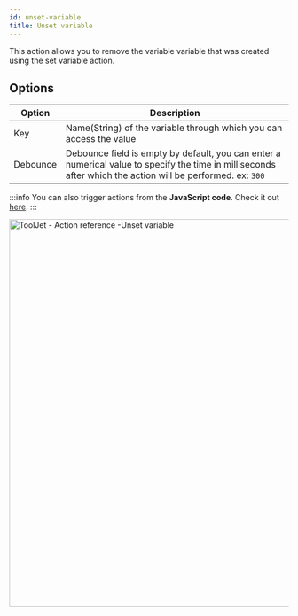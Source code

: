 ```yaml
---
id: unset-variable
title: Unset variable
---
```


This action allows you to remove the variable variable that was created using the set variable action.

## Options

| Option | Description |
|--------|-------------|
| Key   | Name(String) of the variable through which you can access the value |
| Debounce | Debounce field is empty by default, you can enter a numerical value to specify the time in milliseconds after which the action will be performed. ex: `300` |

:::info
You can also trigger actions from the **JavaScript code**. Check it out [here](/docs/how-to/run-actions-from-runjs).
:::

<div style={{textAlign: 'center'}}>

<img className="screenshot-full" src="/img/actions/unsetvar/unsetvar2.png" alt="ToolJet - Action reference -Unset variable" width="700" />

</div>